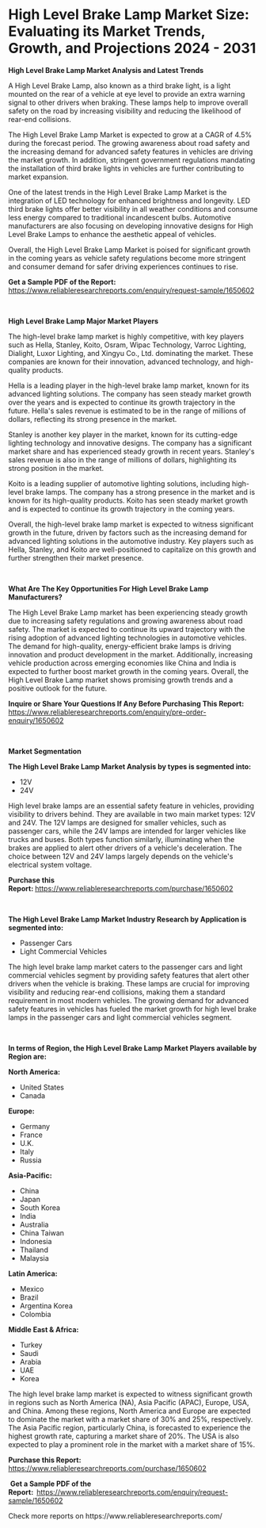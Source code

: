 <p><h1>High Level Brake Lamp Market Size: Evaluating its Market Trends, Growth, and Projections 2024 - 2031</h1></p><p><strong>High Level Brake Lamp Market Analysis and Latest Trends</strong></p>
<p><p>A High Level Brake Lamp, also known as a third brake light, is a light mounted on the rear of a vehicle at eye level to provide an extra warning signal to other drivers when braking. These lamps help to improve overall safety on the road by increasing visibility and reducing the likelihood of rear-end collisions.</p><p>The High Level Brake Lamp Market is expected to grow at a CAGR of 4.5% during the forecast period. The growing awareness about road safety and the increasing demand for advanced safety features in vehicles are driving the market growth. In addition, stringent government regulations mandating the installation of third brake lights in vehicles are further contributing to market expansion.</p><p>One of the latest trends in the High Level Brake Lamp Market is the integration of LED technology for enhanced brightness and longevity. LED third brake lights offer better visibility in all weather conditions and consume less energy compared to traditional incandescent bulbs. Automotive manufacturers are also focusing on developing innovative designs for High Level Brake Lamps to enhance the aesthetic appeal of vehicles.</p><p>Overall, the High Level Brake Lamp Market is poised for significant growth in the coming years as vehicle safety regulations become more stringent and consumer demand for safer driving experiences continues to rise.</p></p>
<p><strong>Get a Sample PDF of the Report:&nbsp;</strong> <a href="https://www.reliableresearchreports.com/enquiry/request-sample/1650602">https://www.reliableresearchreports.com/enquiry/request-sample/1650602</a></p>
<p>&nbsp;</p>
<p><strong>High Level Brake Lamp Major Market Players</strong></p>
<p><p>The high-level brake lamp market is highly competitive, with key players such as Hella, Stanley, Koito, Osram, Wipac Technology, Varroc Lighting, Dialight, Luxor Lighting, and Xingyu Co., Ltd. dominating the market. These companies are known for their innovation, advanced technology, and high-quality products.</p><p>Hella is a leading player in the high-level brake lamp market, known for its advanced lighting solutions. The company has seen steady market growth over the years and is expected to continue its growth trajectory in the future. Hella's sales revenue is estimated to be in the range of millions of dollars, reflecting its strong presence in the market.</p><p>Stanley is another key player in the market, known for its cutting-edge lighting technology and innovative designs. The company has a significant market share and has experienced steady growth in recent years. Stanley's sales revenue is also in the range of millions of dollars, highlighting its strong position in the market.</p><p>Koito is a leading supplier of automotive lighting solutions, including high-level brake lamps. The company has a strong presence in the market and is known for its high-quality products. Koito has seen steady market growth and is expected to continue its growth trajectory in the coming years.</p><p>Overall, the high-level brake lamp market is expected to witness significant growth in the future, driven by factors such as the increasing demand for advanced lighting solutions in the automotive industry. Key players such as Hella, Stanley, and Koito are well-positioned to capitalize on this growth and further strengthen their market presence.</p></p>
<p>&nbsp;</p>
<p><strong>What Are The Key Opportunities For High Level Brake Lamp Manufacturers?</strong></p>
<p><p>The High Level Brake Lamp market has been experiencing steady growth due to increasing safety regulations and growing awareness about road safety. The market is expected to continue its upward trajectory with the rising adoption of advanced lighting technologies in automotive vehicles. The demand for high-quality, energy-efficient brake lamps is driving innovation and product development in the market. Additionally, increasing vehicle production across emerging economies like China and India is expected to further boost market growth in the coming years. Overall, the High Level Brake Lamp market shows promising growth trends and a positive outlook for the future.</p></p>
<p><strong>Inquire or Share Your Questions If Any Before Purchasing This Report:</strong> <a href="https://www.reliableresearchreports.com/enquiry/pre-order-enquiry/1650602">https://www.reliableresearchreports.com/enquiry/pre-order-enquiry/1650602</a></p>
<p>&nbsp;</p>
<p><strong>Market Segmentation</strong></p>
<p><strong>The High Level Brake Lamp Market Analysis by types is segmented into:</strong></p>
<p><ul><li>12V</li><li>24V</li></ul></p>
<p><p>High level brake lamps are an essential safety feature in vehicles, providing visibility to drivers behind. They are available in two main market types: 12V and 24V. The 12V lamps are designed for smaller vehicles, such as passenger cars, while the 24V lamps are intended for larger vehicles like trucks and buses. Both types function similarly, illuminating when the brakes are applied to alert other drivers of a vehicle's deceleration. The choice between 12V and 24V lamps largely depends on the vehicle's electrical system voltage.</p></p>
<p><strong>Purchase this Report:&nbsp;</strong><a href="https://www.reliableresearchreports.com/purchase/1650602">https://www.reliableresearchreports.com/purchase/1650602</a></p>
<p>&nbsp;</p>
<p><strong>The High Level Brake Lamp Market Industry Research by Application is segmented into:</strong></p>
<p><ul><li>Passenger Cars</li><li>Light Commercial Vehicles</li></ul></p>
<p><p>The high level brake lamp market caters to the passenger cars and light commercial vehicles segment by providing safety features that alert other drivers when the vehicle is braking. These lamps are crucial for improving visibility and reducing rear-end collisions, making them a standard requirement in most modern vehicles. The growing demand for advanced safety features in vehicles has fueled the market growth for high level brake lamps in the passenger cars and light commercial vehicles segment.</p></p>
<p>&nbsp;</p>
<p><strong>In terms of Region, the High Level Brake Lamp Market Players available by Region are:</strong></p>
<p>
    <p> <strong> North America: </strong>
        <ul>
            <li>United States</li>
            <li>Canada</li>
        </ul>
        </p> 
    <p> <strong> Europe: </strong>
        <ul>
            <li>Germany</li>
            <li>France</li>
            <li>U.K.</li>
            <li>Italy</li>
            <li>Russia</li>
        </ul>
        </p> 
    <p> <strong> Asia-Pacific: </strong>
        <ul>
            <li>China</li>
            <li>Japan</li>
            <li>South Korea</li>
            <li>India</li>
            <li>Australia</li>
            <li>China Taiwan</li>
            <li>Indonesia</li>
            <li>Thailand</li>
            <li>Malaysia</li>
        </ul>
        </p> 
    <p> <strong> Latin America: </strong>
        <ul>
            <li>Mexico</li>
            <li>Brazil</li>
            <li>Argentina Korea</li>
            <li>Colombia</li>
        </ul>
        </p> 
    <p> <strong> Middle East & Africa: </strong>
        <ul>
            <li>Turkey</li>
            <li>Saudi</li>
            <li>Arabia</li>
            <li>UAE</li>
            <li>Korea</li>
        </ul>
    </p>
    </p>
<p><p>The high level brake lamp market is expected to witness significant growth in regions such as North America (NA), Asia Pacific (APAC), Europe, USA, and China. Among these regions, North America and Europe are expected to dominate the market with a market share of 30% and 25%, respectively. The Asia Pacific region, particularly China, is forecasted to experience the highest growth rate, capturing a market share of 20%. The USA is also expected to play a prominent role in the market with a market share of 15%.</p></p>
<p><strong>Purchase this Report: </strong><a href="https://www.reliableresearchreports.com/purchase/1650602">https://www.reliableresearchreports.com/purchase/1650602</a></p>
<p>&nbsp;<strong>Get a Sample PDF of the Report:&nbsp;&nbsp;</strong><a href="https://www.reliableresearchreports.com/enquiry/request-sample/1650602">https://www.reliableresearchreports.com/enquiry/request-sample/1650602</a></p>
<p><strong></strong></p>
<p>Check more reports on https://www.reliableresearchreports.com/</p>
